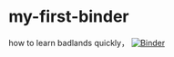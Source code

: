 # my-first-binder
how to learn badlands quickly，
[![Binder](https://mybinder.org/badge_logo.svg)](https://mybinder.org/v2/gh/happylegal/my-first-binder/HEAD)
